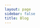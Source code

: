 ```yaml
---
layout: page
sidebar: false
title: Blog
---
```

<script setup lang="ts">
import { computed } from 'vue'
import Blog from '@theme/components/Blog.vue'
import { data as posts } from '@theme/blog.data.ts'

const sortedPost = computed(() =>
  posts.toSorted((a, z) => z.published_time.localeCompare(a.published_time))
)
</script>

<Blog :posts="sortedPost" />
